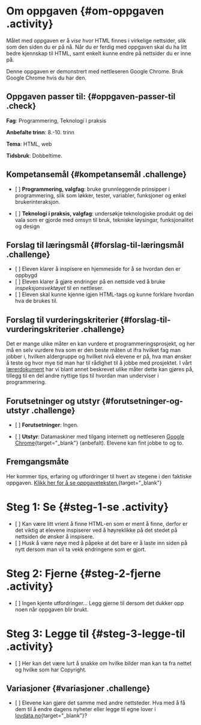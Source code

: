 # Om oppgaven {#om-oppgaven .activity}

Målet med oppgaven er å *vise* hvor HTML finnes i virkelige nettsider,
slik som den siden du er på nå. Når du er ferdig med oppgaven skal du ha
litt bedre kjennskap til HTML, samt enkelt kunne endre på nettsider du
er inne på.

Denne oppgaven er demonstrert med nettleseren Google Chrome. Bruk Google
Chrome hvis du har den.

## Oppgaven passer til: {#oppgaven-passer-til .check}

**Fag**: Programmering, Teknologi i praksis

**Anbefalte trinn**: 8.-10. trinn

**Tema**: HTML, web

**Tidsbruk**: Dobbeltime.

## Kompetansemål {#kompetansemål .challenge}

-   \[ \] **Programmering, valgfag**: bruke grunnleggende prinsipper i
    programmering, slik som løkker, tester, variabler, funksjoner og
    enkel brukerinteraksjon.

-   \[ \] **Teknologi i praksis, valgfag**: undersøkje teknologiske
    produkt og dei vala som er gjorde med omsyn til bruk, tekniske
    løysingar, funksjonalitet og design

## Forslag til læringsmål {#forslag-til-læringsmål .challenge}

-   \[ \] Eleven klarer å inspisere en hjemmeside for å se hvordan den
    er oppbygd
-   \[ \] Eleven klarer å gjøre endringer på en nettside ved å bruke
    *inspeksjonsvektøyet* til en nettleser.
-   \[ \] Eleven skal kunne kjenne igjen HTML-tags og kunne forklare
    hvordan hva de brukes til.

## Forslag til vurderingskriterier {#forslag-til-vurderingskriterier .challenge}

Det er mange ulike måter en kan vurdere et programmeringsprosjekt, og
her må en selv vurdere hva som er den beste måten ut ifra hvilket fag
man jobber i, hvilken aldergruppe og hvilket nivå elevene er på, hva man
ønsker å teste og hvor mye tid man har til rådighet til å jobbe med
prosjektet. I vårt
[lærerdokument](../../pages/hvordan_bruke_lærerveiledning.html) har vi
blant annet beskrevet ulike måter dette kan gjøres på, tillegg til en
del andre nyttige tips til hvordan man underviser i programmering.

## Forutsetninger og utstyr {#forutsetninger-og-utstyr .challenge}

-   \[ \] **Forutsetninger**: Ingen.

-   \[ \] **Utstyr**: Datamaskiner med tilgang internett og nettleseren
    [Google
    Chrome](https://www.google.com/chrome/browser/desktop/index.html){target="_blank"}
    (anbefalt). Elevene kan fint jobbe to og to.

## Fremgangsmåte

Her kommer tips, erfaring og utfordringer til hvert av stegene i den
faktiske oppgaven. [Klikk her for å se
oppgaveteksten.](hvor_er_html.html){target="_blank"}

# Steg 1: Se {#steg-1-se .activity}

-   \[ \] Kan være litt vrient å finne HTML-en som er ment å finne,
    derfor er det viktig at elevene inspiserer ved å høyreklikke på det
    stedet på nettsiden de ønsker å inspisere.
-   \[ \] Husk å være nøye med å påpeke at det bare er å laste inn siden
    på nytt dersom man vil ta vekk endringene som er gjort.

# Steg 2: Fjerne {#steg-2-fjerne .activity}

-   \[ \] Ingen kjente utfordringer... Legg gjerne til dersom det dukker
    opp noen når oppgaven blir brukt.

# Steg 3: Legge til {#steg-3-legge-til .activity}

-   \[ \] Her kan det være lurt å snakke om hvilke bilder man kan ta fra
    nettet og hvilke som har Copyright.

## Variasjoner {#variasjoner .challenge}

-   \[ \] Elevene kan gjøre det samme med andre nettsteder. Hva med å få
    dem til å endre dagens nyheter eller legge til egne lover i
    [lovdata.no](http://lovdata.no){target="_blank"}?


